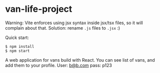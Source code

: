# van-life-project

Warning: Vite enforces using jsx syntax inside jsx/tsx files, so it will complain about that. Solution: rename `.js` files to `.jsx` :)

Quick start:

```
$ npm install
$ npm start
````

A web application for vans build with React. You can see list of vans, and add them to your profile. User: b@b.com pass: p123
